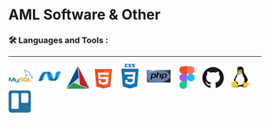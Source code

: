 ### <h1>AML Software & Other</h1>
<!--


<div id="header" align="center">
  <img src="banner.gif" height="150"/>
</div>

<h1 align="center">Just a big fan of comics</h1>
-->

<!-- Marvel (Comics) -->
<!--
<div id="badges" align="center">
  <a href="https://marvel.fandom.com/wiki/Marvel_Database">
    <img src="https://img.shields.io/badge/-Marvel-%20?style=for-the-badge&color=ff0000" alt="Marvel"/>
  </a>
  <a href="https://en.wikipedia.org/wiki/Hulk">
    <img src="https://img.shields.io/badge/Hulk-%20?style=for-the-badge&color=sucess" alt="Hulk"/>
  </a>
  <a href="https://en.wikipedia.org/wiki/Ghost_Rider">
   <img src="https://img.shields.io/badge/GhostRider-%20?style=for-the-badge&color=orange" alt="Ghost rider"/>
  </a>
</div>
-->
<!-- DC Comics -->
<!--
<div id="badges" align="center">
  <a href="https://dc.fandom.com/wiki/DC_Comics_Database">
    <img src="https://img.shields.io/badge/DC-%20?style=for-the-badge&color=grey" alt="DC"/>
  </a>
  <a href="https://en.wikipedia.org/wiki/Batman_(comic_book)">
    <img src ="https://img.shields.io/badge/Batman-%20?style=for-the-badge&color=FDE311" alt="Batman"/>
  </a>
  <a href="https://en.wikipedia.org/wiki/Flash_Comics">
    <img src="https://img.shields.io/badge/Flash-%20?style=for-the-badge&color=AB0020" alt="Flash"/>
  </a>
</div>
-->
<!-- Profile views -->
<!--
<div id="views" align="center">
  <img src="https://komarev.com/ghpvc/?username=po79tvx&style=for-the-badge"/>
</div>
-->

### :hammer_and_wrench: Languages and Tools :
-----
<div>
    <img src="https://github.com/devicons/devicon/blob/master/icons/mysql/mysql-original-wordmark.svg" title="MySQL"  alt="MySQL" width="50" height="50"/>&nbsp;
  <img src="https://github.com/devicons/devicon/blob/1119b9f84c0290e0f0b38982099a2bd027a48bf1/icons/dot-net/dot-net-original.svg" title=".NET" width="50" height="50"/>&nbsp;
  <img src="https://github.com/devicons/devicon/blob/master/icons/cmake/cmake-original.svg" title="CMake" width="45" height="45"/>&nbsp;
  <img src="https://github.com/devicons/devicon/blob/master/icons/html5/html5-original.svg" title="HTML5" alt="HTML" width="40" height="40"/>&nbsp;
  <img src="https://github.com/devicons/devicon/blob/master/icons/css3/css3-plain-wordmark.svg"  title="CSS3" alt="CSS" width="50" height="50"/>&nbsp;
  <img src="https://github.com/devicons/devicon/blob/1119b9f84c0290e0f0b38982099a2bd027a48bf1/icons/php/php-original.svg"  title="PHP" width="50" height="50"/>&nbsp;
  <img src="https://github.com/devicons/devicon/blob/1119b9f84c0290e0f0b38982099a2bd027a48bf1/icons/figma/figma-original.svg" title="Figma" width="45" height="45"/>&nbsp;
  <img src="https://github.com/devicons/devicon/blob/master/icons/github/github-original.svg" title="Github" width="45" height="45"/>&nbsp;
  <img src="https://github.com/devicons/devicon/blob/1119b9f84c0290e0f0b38982099a2bd027a48bf1/icons/linux/linux-original.svg" title="Linux" width="45" height="45"/>&nbsp;
  <img src="https://github.com/devicons/devicon/blob/1119b9f84c0290e0f0b38982099a2bd027a48bf1/icons/trello/trello-plain.svg" title="Linux" width="45" height="45"/>&nbsp;
 </div>

<!--
**po79tvx/po79tvx** is a ✨ _special_ ✨ repository because its `README.md` (this file) appears on your GitHub profile.

Here are some ideas to get you started:

- 🔭 I’m currently working on ...
- 🌱 I’m currently learning ...
- 👯 I’m looking to collaborate on ...
- 🤔 I’m looking for help with ...
- 💬 Ask me about ...
- 📫 How to reach me: ...
- 😄 Pronouns: ...
- ⚡ Fun fact: ...
-->
